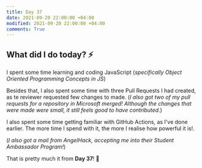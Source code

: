 ```yaml
---
title: Day 37
date: 2021-09-20 22:00:00 +04:00
modified: 2021-09-20 22:00:00 +04:00
comments: True
---
```


## What did I do today? ⚡️

I spent some time learning and coding JavaScript (*specifically Object Oriented Programming Concepts in JS*)

Besides that, I also spent some time with three Pull Requests I had created, as te reviewer requested few changes to made. (*I also got two of my pull requests for a repository in Microsoft merged! Although the changes that were made were small, it still feels good to have contributed.*)

I also spent some time getting familiar with GitHub Actions, as I've done earlier. The more time I spend with it, the more I realise how powerful it is!.

(*I also got a mail from AngelHack, accepting me into their Student Ambassador Program!*)

That is pretty much it from **Day 37**! 🚀
